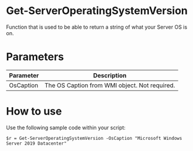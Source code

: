 # Get-ServerOperatingSystemVersion
Function that is used to be able to return a string of what your Server OS is on. 

# Parameters 

Parameter | Description
----------|------------
OsCaption | The OS Caption from WMI object. Not required. 

# How to use

Use the following sample code within your script: 

```
$r = Get-ServerOperatingSystemVersion -OsCaption "Microsoft Windows Server 2019 Datacenter"
```